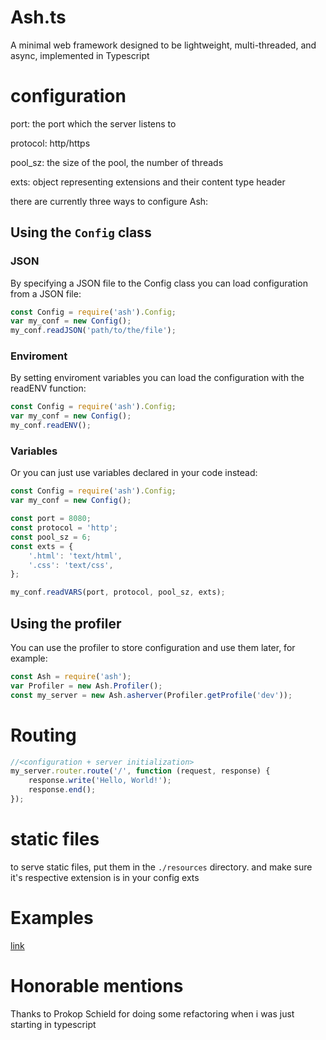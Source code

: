 # Ash.ts

A minimal web framework designed to be lightweight, multi-threaded, and async, implemented in Typescript

# configuration

port: the port which the server listens to

protocol: http/https

pool_sz: the size of the pool, the number of threads

exts: object representing extensions and their content type header

there are currently three ways to configure Ash:

## Using the `Config` class

### JSON

By specifying a JSON file to the Config class you can load configuration from a JSON file:

```typescript
const Config = require('ash').Config;
var my_conf = new Config();
my_conf.readJSON('path/to/the/file');
```

### Enviroment

By setting enviroment variables you can load the configuration with the readENV function:

```typescript
const Config = require('ash').Config;
var my_conf = new Config();
my_conf.readENV();
```

### Variables

Or you can just use variables declared in your code instead:

```typescript
const Config = require('ash').Config;
var my_conf = new Config();

const port = 8080;
const protocol = 'http';
const pool_sz = 6;
const exts = {
	'.html': 'text/html',
	'.css': 'text/css',
};

my_conf.readVARS(port, protocol, pool_sz, exts);
```

## Using the profiler

You can use the profiler to store configuration and use them later, for example:

```typescript
const Ash = require('ash');
var Profiler = new Ash.Profiler();
const my_server = new Ash.asherver(Profiler.getProfile('dev'));
```

# Routing

```typescript
//<configuration + server initialization>
my_server.router.route('/', function (request, response) {
	response.write('Hello, World!');
	response.end();
});
```

# static files

to serve static files, put them in the `./resources` directory. and make sure it's respective extension is in your config exts

# Examples

[link](https://github.com/argvsc47/Ash.ts/tree/main/examples)

# Honorable mentions

Thanks to Prokop Schield for doing some refactoring when i was just starting in typescript

